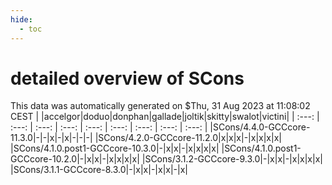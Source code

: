 ```yaml
---
hide:
  - toc
---
```


detailed overview of SCons
==========================


This data was automatically generated on $Thu, 31 Aug 2023 at 11:08:02 CEST
| |accelgor|doduo|donphan|gallade|joltik|skitty|swalot|victini|
| :---: | :---: | :---: | :---: | :---: | :---: | :---: | :---: | :---: |
|SCons/4.4.0-GCCcore-11.3.0|-|-|x|-|x|-|-|-|
|SCons/4.2.0-GCCcore-11.2.0|x|x|x|-|x|x|x|x|
|SCons/4.1.0.post1-GCCcore-10.3.0|-|x|x|-|x|x|x|x|
|SCons/4.1.0.post1-GCCcore-10.2.0|-|x|x|-|x|x|x|x|
|SCons/3.1.2-GCCcore-9.3.0|-|x|x|-|x|x|x|x|
|SCons/3.1.1-GCCcore-8.3.0|-|x|x|-|x|x|-|x|
